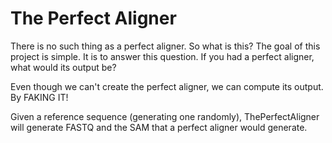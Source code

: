 # The Perfect Aligner
There is no such thing as a perfect aligner. So what is this? The goal of this project is simple. It is to answer this question. If you had a perfect aligner, what would its output be?

Even though we can't create the perfect aligner, we can compute its output. By FAKING IT!

Given a reference sequence (generating one randomly), ThePerfectAligner will generate FASTQ and the SAM that a perfect aligner would generate.
